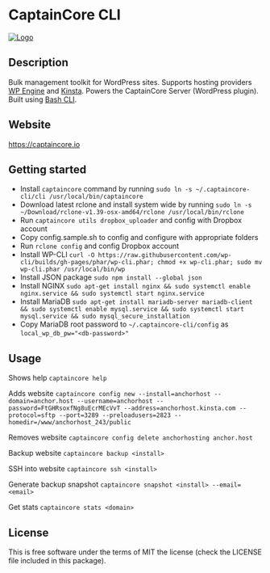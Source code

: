 # CaptainCore CLI
[![Logo](https://captaincore.io/wp-content/uploads/2018/02/main-web-icons-captain.png)](https://captaincore.io)

## Description
Bulk management toolkit for WordPress sites. Supports hosting providers [WP Engine](https://wpengine.com/) and [Kinsta](https://kinsta.com/). Powers the CaptainCore Server (WordPress plugin). Built using [Bash CLI](https://github.com/SierraSoftworks/bash-cli).

## Website
https://captaincore.io

## Getting started

- Install `captaincore` command by running `sudo ln -s ~/.captaincore-cli/cli /usr/local/bin/captaincore`
- Download latest rclone and install system wide by running `sudo ln -s ~/Download/rclone-v1.39-osx-amd64/rclone /usr/local/bin/rclone`
- Run `captaincore utils dropbox_uploader` and config with Dropbox account
- Copy config.sample.sh to config and configure with appropriate folders
- Run `rclone config` and config Dropbox account
- Install WP-CLI `curl -O https://raw.githubusercontent.com/wp-cli/builds/gh-pages/phar/wp-cli.phar; chmod +x wp-cli.phar; sudo mv wp-cli.phar /usr/local/bin/wp`
- Install JSON package `sudo npm install --global json`
- Install NGINX `sudo apt-get install nginx && sudo systemctl enable nginx.service && sudo systemctl start nginx.service`
- Install MariaDB `sudo apt-get install mariadb-server mariadb-client && sudo systemctl enable mysql.service && sudo systemctl start mysql.service && sudo mysql_secure_installation`
- Copy MariaDB root password to `~/.captaincore-cli/config` as `local_wp_db_pw="<db-password>"`

## Usage

Shows help
`captaincore help`

Adds website
`captaincore config new --install=anchorhost --domain=anchor.host --username=anchorhost --password=FtGHRsoxfNg8uEcrMEcVvT --address=anchorhost.kinsta.com --protocol=sftp --port=3289 --preloadusers=2823 --homedir=/www/anchorhost_243/public`

Removes website
`captaincore config delete anchorhosting anchor.host`

Backup website
`captaincore backup <install>`

SSH into website
`captaincore ssh <install>`

Generate backup snapshot
`captaincore snapshot <install> --email=<email>`

Get stats
`captaincore stats <domain>`

## License
This is free software under the terms of MIT the license (check the LICENSE file included in this package).
